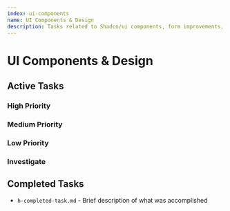 ```yaml
---
index: ui-components
name: UI Components & Design
description: Tasks related to Shadcn/ui components, form improvements, dark mode refinements, responsive design, and UI/UX enhancements
---
```


# UI Components & Design

## Active Tasks

### High Priority

### Medium Priority

### Low Priority

### Investigate

## Completed Tasks
<!-- Move tasks here when completed, maintaining the format -->
- `h-completed-task.md` - Brief description of what was accomplished